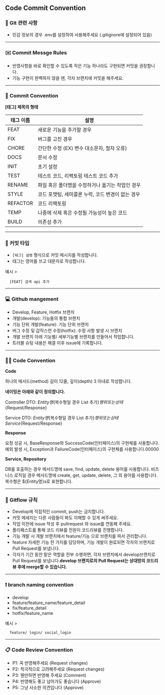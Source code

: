 ## **Code Commit Convention**

### **📌 Git 관련 사항**

- 민감 정보의 경우 .env를 설정하여 사용해주세요 (.gitignore에 설정되어 있음)

---

### **✉️ Commit Messge Rules**

- 반영사항을 바로 확인할 수 있도록 작은 기능 하나라도 구현되면 커밋을 권장합니다.
- 기능 구현이 완벽하지 않을 땐, 각자 브랜치에 커밋을 해주세요.

---

### **📌 Commit Convention**

**[태그] 제목의 형태**

| 태그 이름 | 설명 |
| --- | --- |
| FEAT | 새로운 기능을 추가할 경우 |
| FIX | 버그를 고친 경우 |
| CHORE | 간단한 수정 (EX) 변수 대소문자, 철자 오류) |
| DOCS | 문서 수정 |
| INIT | 초기 설정 |
| TEST | 테스트 코드, 리펙토링 테스트 코드 추가 |
| RENAME | 파일 혹은 폴더명을 수정하거나 옮기는 작업인 경우 |
| STYLE | 코드 포맷팅, 세미콜론 누락, 코드 변경이 없는 경우 |
| REFACTOR | 코드 리팩토링 |
| TEMP | 나중에 삭제 혹은 수정될 가능성이 높은 코드 |
| BUILD | 의존성 추가 |

---

### 📌 **커밋 타입**

- `[태그] 설명` 형식으로 커밋 메시지를 작성합니다.
- 태그는 영어를 쓰고 대문자로 작성합니다.

예시 >

```
  [FEAT] 검색 api 추가

```

---

### **💻 Github mangement**

- Develop, Feature, Hotfix 브랜치
- 개발(develop): 기능들의 통합 브랜치
- 기능 단위 개발(feature): 기능 단위 브랜치
- 버그 수정 및 갑작스런 수정(hotfix): 수정 사항 발생 시 브랜치
- 개발 브랜치 아래 기능별/ 세부기능별 브랜치를 만들어서 작업합니다.
- 트러블 슈팅 내용은 해결 이후 issue에 기록합니다.

---

### **✍🏻 Code Convention**

**Code**

하나의 메서드(method) 길이 12줄, 깊이(depth) 3 이내로 작성합니다.

**네이밍은 아래와 같이 정의합니다.**

Controller DTO: ${Entity명}${복수형일 경우 List 추가}${행위 또는 상태}${Request/Response}

Service DTO: ${Entity명}${복수형일 경우 List 추가}${행위 또는 상태}Service${Request/Response}

**Response**

요청 성공 시, BaseResponse와 SuccessCode(인터페이스)의 구현체를 사용합니다. 예외 발생 시, Exception과 FailureCode(인터페이스)의 구현체를 사용합니다.00000

**Service, Repository**

DB를 호출하는 경우 메서드명에 save, find, update, delete 용어를 사용합니다. 비즈니스 로직일 경우 메서드명에 create, get, update, delete, 그 외 용어를 사용합니다. 복수형은 ${Entity명}s로 표현합니다.

---

### **📍 Gitflow 규칙**

- Develop에 직접적인 commit, push는 금지합니다.
- 커밋 메세지는 다른 사람들이 봐도 이해할 수 있게 써주세요.
- 작업 이전에 issue 작성 후 pullrequest 와 issue를 연동해 주세요.
- 풀리퀘스트를 통해 코드 리뷰를 전원이 코드리뷰를 진행합니다.
- 기능 개발 시 개발 브랜치에서 feature/기능 으로 브랜치를 파서 관리합니다.
- feature 자세한 기능 한 가지를 담당하며, 기능 개발이 완료되면 각자의 브랜치로 Pull Request를 보냅니다.
- 각자가 기간 동안 맡은 역할을 전부 수행하면, 각자 브랜치에서 develop브랜치로 Pull Request를 보냅니다.**develop 브랜치로의 Pull Request는 상대방의 코드리뷰 후에 merge할 수 있습니다.**

---

### **❗️ branch naming convention**

- develop
- feature/feature_name/feature_detail
- fix/feature_detail
- hotfix/feature_name

예시 >

```
  feature/ login/ social_login
```

---

### **📋 Code Review Convention**

- P1: 꼭 반영해주세요 (Request changes)
- P2: 적극적으로 고려해주세요 (Request changes)
- P3: 웬만하면 반영해 주세요 (Comment)
- P4: 반영해도 좋고 넘어가도 좋습니다 (Approve)
- P5: 그냥 사소한 의견입니다 (Approve)
